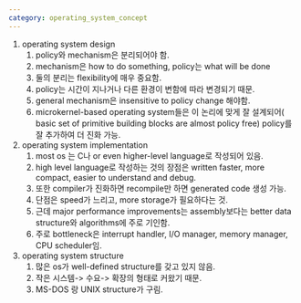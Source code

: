 ```yaml
---
category: operating_system_concept
---
```


1. operating system design
    1. policy와 mechanism은 분리되어야 함.
    2. mechanism은 how to do something, policy는 what will be done
    3. 둘의 분리는 flexibility에 매우 중요함.
    4. policy는 시간이 지나거나 다른 환경이 변함에 따라 변경되기 때문.
    5. general mechanism은 insensitive to policy change 해야함.
    6. microkernel-based operating system들은 이 논리에 맞게 잘 설계되어( basic set of primitive building blocks are almost policy free) policy를 잘 추가하여 더 진화 가능.
2. operating system implementation
    1. most os 는 C나 or even higher-level language로 작성되어 있음.
    2. high level language로 작성하는 것의 장점은 written faster, more compact, easier to understand and debug.
    3. 또한 compiler가 진화하면 recompile만 하면 generated code 생성 가능.
    4. 단점은 speed가 느리고, more storage가 필요하다는 것.
    5. 근데 major performance improvements는 assembly보다는 better data structure와 algorithms에 주로 기인함.
    6. 주로 bottleneck은 interrupt handler, I/O manager, memory manager, CPU scheduler임.
3. operating system structure
    1. 많은 os가 well-defined structure를 갖고 있지 않음.
    2. 작은 시스템-> 수요-> 확장의 형태로 커왔기 때문.
    3. MS-DOS 랑 UNIX structure가 구림.
